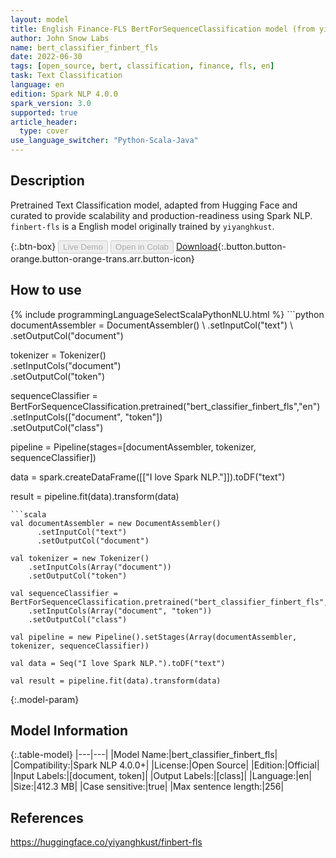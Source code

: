 ```yaml
---
layout: model
title: English Finance-FLS BertForSequenceClassification model (from yiyanghkust)
author: John Snow Labs
name: bert_classifier_finbert_fls
date: 2022-06-30
tags: [open_source, bert, classification, finance, fls, en]
task: Text Classification
language: en
edition: Spark NLP 4.0.0
spark_version: 3.0
supported: true
article_header:
  type: cover
use_language_switcher: "Python-Scala-Java"
---
```


## Description

Pretrained Text Classification model, adapted from Hugging Face and curated to provide scalability and production-readiness using Spark NLP. `finbert-fls` is a English model originally trained by `yiyanghkust`.

{:.btn-box}
<button class="button button-orange" disabled>Live Demo</button>
<button class="button button-orange" disabled>Open in Colab</button>
[Download](https://s3.amazonaws.com/auxdata.johnsnowlabs.com/public/models/bert_classifier_finbert_fls_en_4.0.0_3.0_1656600319169.zip){:.button.button-orange.button-orange-trans.arr.button-icon}

## How to use



<div class="tabs-box" markdown="1">
{% include programmingLanguageSelectScalaPythonNLU.html %}
```python
documentAssembler = DocumentAssembler() \
    .setInputCol("text") \
    .setOutputCol("document")

tokenizer = Tokenizer() \
    .setInputCols("document") \
    .setOutputCol("token")
  
sequenceClassifier = BertForSequenceClassification.pretrained("bert_classifier_finbert_fls","en") \
    .setInputCols(["document", "token"]) \
    .setOutputCol("class")
    
pipeline = Pipeline(stages=[documentAssembler, tokenizer, sequenceClassifier])

data = spark.createDataFrame([["I love Spark NLP."]]).toDF("text")

result = pipeline.fit(data).transform(data)
```
```scala
val documentAssembler = new DocumentAssembler() 
      .setInputCol("text") 
      .setOutputCol("document")
 
val tokenizer = new Tokenizer() 
    .setInputCols(Array("document"))
    .setOutputCol("token")

val sequenceClassifier = BertForSequenceClassification.pretrained("bert_classifier_finbert_fls","en") 
    .setInputCols(Array("document", "token")) 
    .setOutputCol("class")

val pipeline = new Pipeline().setStages(Array(documentAssembler, tokenizer, sequenceClassifier))

val data = Seq("I love Spark NLP.").toDF("text")

val result = pipeline.fit(data).transform(data)
```
</div>

{:.model-param}
## Model Information

{:.table-model}
|---|---|
|Model Name:|bert_classifier_finbert_fls|
|Compatibility:|Spark NLP 4.0.0+|
|License:|Open Source|
|Edition:|Official|
|Input Labels:|[document, token]|
|Output Labels:|[class]|
|Language:|en|
|Size:|412.3 MB|
|Case sensitive:|true|
|Max sentence length:|256|

## References

https://huggingface.co/yiyanghkust/finbert-fls